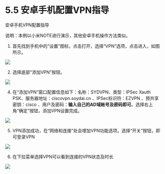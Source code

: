 # 5.5 安卓手机配置VPN指导



安卓手机VPN配置指导

说明：本例以小米NOTE进行演示，其他安卓手机操作方法类似。

1. 首先找到手机中的“设置”图标，点击打开，选择“VPN”选项，点击进入，如图所示。

![](/assets/import56.png)



2. 选择底部“添加VPN”按钮。

![](/assets/import54.png)

4. 在“添加VPN”窗口配置信息如下：名称：SYDVPN、类型：IPSec Xauth PSK、服务器地址：ciscovpn.soydai.cn 、IPSec标识符：EZVPN 、预共享密钥：cisco 、用户及密码：**输入自己的AD域帐号及密码即可**。选择右上角“确定”按钮，添加VPN设置完成。

![](/assets/import55.png)

5. VPN添加成功，在“网络和连接”处会增加VPN功能选项。选择“开关”按钮，即可登录VPN

![](/assets/import57.png)

6. 在下拉菜单选择VPN可以看到连接的VPN状态及时长

![](/assets/import58.png)

